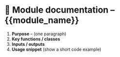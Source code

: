 # 📄 Module documentation – {{module_name}}

1. **Purpose** – (one paragraph)
2. **Key functions / classes**
3. **Inputs / outputs**
4. **Usage snippet** (show a short code example)
